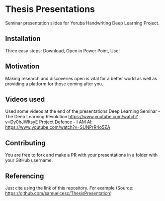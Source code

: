 # Thesis Presentations
Seminar presentation slides for Yoruba Handwriting Deep Learning Project.

## Installation
Three easy steps: Download, Open in Power Point, Use!

## Motivation
Making research and discoveries open is vital for a better world as well as providing a platform for those coming after you.

## Videos used
Used some videos at the end of the presentations
Deep Learning Seminar - The Deep Learning Revolution https://www.youtube.com/watch?v=Dy0hJWltsyE
Project Defence - I AM AI: https://www.youtube.com/watch?v=SUNPrR4o5ZA

## Contributing
You are free to fork and make a PR with your presentations in a folder with your GitHub username.

## Referencing
Just cite using the link of this repository. For example (Source: https://github.com/samuelcesc/ThesisPresentation)
